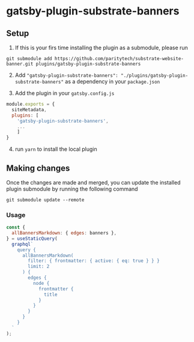 # gatsby-plugin-substrate-banners

## Setup

1. If this is your firs time installing the plugin as a submodule, please run

`git submodule add https://github.com/paritytech/substrate-website-banner.git plugins/gatsby-plugin-substrate-banners`

2. Add `"gatsby-plugin-substrate-banners": "./plugins/gatsby-plugin-substrate-banners"` as a dependency in your `package.json`

3. Add the plugin in your `gatsby.config.js`

```js
module.exports = {
  siteMetadata,
  plugins: [
    'gatsby-plugin-substrate-banners',
    ...
    ]
}
```

4. run `yarn` to install the local plugin

## Making changes

Once the changes are made and merged, you can update the installed plugin submodule by running the following command

`git submodule update --remote`

### Usage

```js
const {
  allBannersMarkdown: { edges: banners },
} = useStaticQuery(
  graphql`
    query {
      allBannersMarkdown(
        filter: { frontmatter: { active: { eq: true } } }
        limit: 2
      ) {
        edges {
          node {
            frontmatter {
              title
            }
          }
        }
      }
    }
  `
);
```

